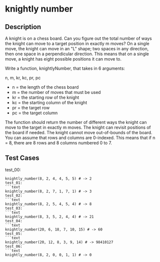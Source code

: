 # knightly number

## Description

A knight is on a chess board. Can you figure out the total number of ways the knight can move to a target position in exactly m moves? On a single move, the knight can move in an "L" shape; two spaces in any direction, then one space in a perpendicular direction. This means that on a single move, a knight has eight possible positions it can move to.

Write a function, knightlyNumber, that takes in 6 arguments:

n, m, kr, kc, pr, pc

- n = the length of the chess board
- m = the number of moves that must be used
- kr = the starting row of the knight
- kc = the starting column of the knight
- pr = the target row
- pc = the target column

The function should return the number of different ways the knight can move to the target in exactly m moves. The knight can revisit positions of the board if needed. The knight cannot move out-of-bounds of the board. You can assume that rows and columns are 0-indexed. This means that if n = 8, there are 8 rows and 8 columns numbered 0 to 7.

## Test Cases

test_00:

````text
knightly_number(8, 2, 4, 4, 5, 5) # -> 2
test_01:
```text
knightly_number(8, 2, 7, 1, 7, 1) # -> 3
test_02:
```text
knightly_number(8, 2, 5, 4, 5, 4) # -> 8
test_03:
```text
knightly_number(8, 3, 5, 2, 4, 4) # -> 21
test_04:
```text
knightly_number(20, 6, 18, 7, 10, 15) # -> 60
test_05:
```text
knightly_number(20, 12, 8, 3, 9, 14) # -> 98410127
test_06:
```text
knightly_number(8, 2, 0, 0, 1, 1) # -> 0
````
